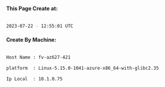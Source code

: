 
   
#### This Page Create at:

```bash

2023-07-22 - 12:55:01 UTC

```

#### Create By Machine:

```bash

Host Name : fv-az627-421

platform  : Linux-5.15.0-1041-azure-x86_64-with-glibc2.35

Ip Local  : 10.1.0.75

```

